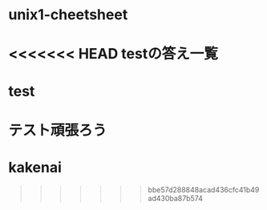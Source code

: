# unix1-cheetsheet
<<<<<<< HEAD
testの答え一覧
=======
# test
# テスト頑張ろう
# kakenai
>>>>>>> bbe57d288848acad436cfc41b49ad430ba87b574
